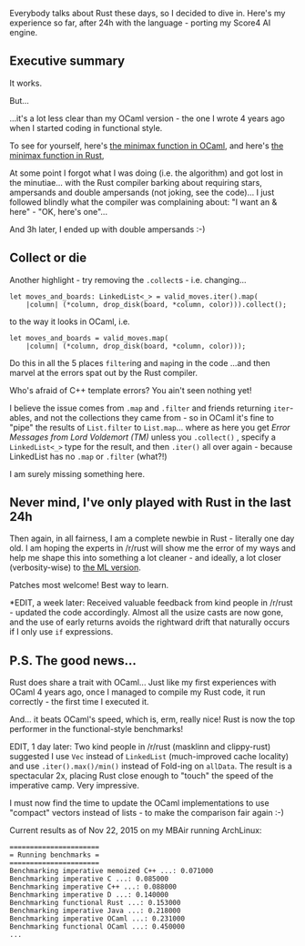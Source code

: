 Everybody talks about Rust these days, so I decided to dive in.
Here's my experience so far, after 24h with the language - porting
my Score4 AI engine.

Executive summary
-----------------

It works.

But...

...it's a lot less clear than my OCaml version - the one
I wrote 4 years ago when I started coding in functional style.

To see for yourself, here's
[the minimax function in OCaml](https://github.com/ttsiodras/Score4/blob/master/OCaml/score4_functional.ml#L38),
and here's
[the minimax function in Rust](https://github.com/ttsiodras/Score4/blob/master/Rust/src/main.rs#L109),

At some point I forgot what I was doing (i.e. the algorithm) and got lost
in the minutiae... with the Rust compiler barking about requiring stars, ampersands and
double ampersands (not joking, see the code)... I just followed blindly what the compiler was
complaining about: "I want an & here" - "OK, here's one"...

And 3h later, I ended up with double ampersands :-) 

Collect or die
--------------
Another highlight - try removing the `.collect`s - i.e. changing...

    let moves_and_boards: LinkedList<_> = valid_moves.iter().map(
        |column| (*column, drop_disk(board, *column, color))).collect();

to the way it looks in OCaml, i.e.

    let moves_and_boards = valid_moves.map(
        |column| (*column, drop_disk(board, *column, color)));

Do this in all the 5 places `filter`ing and `map`ing in the code ...and then marvel at
the errors spat out by the Rust compiler.

Who's afraid of C++ template errors?  You ain't seen nothing yet!

I believe the issue comes from `.map` and `.filter` and friends returning `iter`-ables,
and not the collections they came from - so in OCaml it's fine to "pipe" the results of
`List.filter` to `List.map`... where as here you get *Error Messages from Lord Voldemort (TM)*
 unless you `.collect()` , specify a `LinkedList<_>` type for the result, and then `.iter()`
all over again - because LinkedList has no `.map` or `.filter` (what?!)

I am surely missing something here.

Never mind, I've only played with Rust in the last 24h
------------------------------------------------------
Then again, in all fairness, I am a complete newbie in Rust - literally one day old. I am hoping
the experts in /r/rust will show me the error of my ways and help me shape this into something
a lot cleaner - and ideally, a lot closer (verbosity-wise) to
[the ML version](https://github.com/ttsiodras/Score4/blob/master/OCaml/score4_functional.ml#L38).

Patches most welcome! Best way to learn.

*EDIT, a week later: Received valuable feedback from kind people in /r/rust - updated the
code accordingly. Almost all the usize casts are now gone, and the use of early returns
avoids the rightward drift that naturally occurs if I only use `if` expressions.

P.S. The good news...
---------------------
Rust does share a trait with OCaml... Just like my first experiences with OCaml 4 years ago,
once I managed to compile my Rust code, it run correctly - the first time I executed it.

And... it beats OCaml's speed, which is, erm, really nice! Rust is now the top performer 
in the functional-style benchmarks!

EDIT, 1 day later: Two kind people in /r/rust (masklinn and clippy-rust) suggested I use
`Vec` instead of `LinkedList` (much-improved cache locality) and use `.iter().max()/min()`
instead of Fold-ing on `allData`. The result is a spectacular 2x, placing Rust close
enough to "touch" the speed of the imperative camp. Very impressive.

I must now find the time to update the OCaml implementations to use "compact" vectors
instead of lists - to make the comparison fair again :-)

Current results as of Nov 22, 2015 on my MBAir running ArchLinux:

    ======================
    = Running benchmarks =
    ======================
    Benchmarking imperative memoized C++ ...: 0.071000
    Benchmarking imperative C ...: 0.085000
    Benchmarking imperative C++ ...: 0.088000
    Benchmarking imperative D ...: 0.140000
    Benchmarking functional Rust ...: 0.153000
    Benchmarking imperative Java ...: 0.218000
    Benchmarking imperative OCaml ...: 0.231000
    Benchmarking functional OCaml ...: 0.450000
    ...

